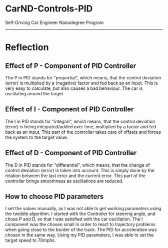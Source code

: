 # CarND-Controls-PID
Self-Driving Car Engineer Nanodegree Program

---

# Reflection
## Effect of P - Component of PID Controller
The P in PID stands for "proportial", which means, that the control deviation (error) is multiplied by a (negative) factor and fed back as an input.
This is very easy to calculate, but also causes a bad behaviour. The car is oscillating around the target.

## Effect of I - Component of PID Controller
The I in PID stands for "integral", which means, that the control deviation (error) is being integrated/added over time, multiplied by a factor and fed back as an input.
This part of the controller takes care of offsets and forces the system to the target value.

## Effect of D - Component of PID Controller
The D in PID stands for "differential", which means, that the change of control deviation (error) is taken into account. This is simply done by the relation between the last error and the current error.
This part of the controller brings smoothness as oscillations are reduced.

## How to choose PID parameters
I set the values manually, as I was not able to get working parameters using the twiddle algorithm.
I started with the Controller for steering angle, and chose P and D, so that I was satisfied with the car oscillation. The I component was the chosen small in order to react to trajectory problems when going close to the border of the track.
The PID for acceleration was chosen in the same way. Using my PID parameters, I was able to set the target speed to 70mphs.

